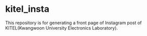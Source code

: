 # kitel_insta
This repository is for generating a front page of Instagram post of KITEL(Kwangwoon University Electronics Laboratory).
